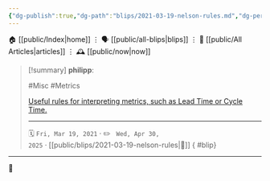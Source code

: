 ```yaml
---
{"dg-publish":true,"dg-path":"blips/2021-03-19-nelson-rules.md","dg-permalink":"2021/03/19/nelson-rules/","permalink":"/2021/03/19/nelson-rules/","title":"philipp @ 2021-03-19"}
---
```



<div class="transclusion internal-embed is-loaded"><div class="markdown-embed">




🏠 [[public/Index\|home]]  ⋮ 🗣️ [[public/all-blips\|blips]] ⋮  📝 [[public/All Articles\|articles]]  ⋮ 🕰️ [[public/now\|now]]


</div></div>


> [!summary] **philipp**:
>
> #Misc #Metrics
>
> [Useful rules for interpreting metrics, such as Lead Time or Cycle Time.](https://en.wikipedia.org/wiki/Nelson_rules)
> - - -
>
> 🗓️ <code>Fri, Mar 19, 2021</code>  · ✏️ <code> Wed, Apr 30, 2025</code>  · [[public/blips/2021-03-19-nelson-rules\|🔗]]
{ #blip}


- - -

 👾
